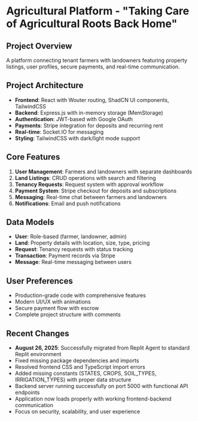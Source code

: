 # Agricultural Platform - "Taking Care of Agricultural Roots Back Home"

## Project Overview
A platform connecting tenant farmers with landowners featuring property listings, user profiles, secure payments, and real-time communication.

## Project Architecture
- **Frontend**: React with Wouter routing, ShadCN UI components, TailwindCSS
- **Backend**: Express.js with in-memory storage (MemStorage)
- **Authentication**: JWT-based with Google OAuth
- **Payments**: Stripe integration for deposits and recurring rent
- **Real-time**: Socket.IO for messaging
- **Styling**: TailwindCSS with dark/light mode support

## Core Features
1. **User Management**: Farmers and landowners with separate dashboards
2. **Land Listings**: CRUD operations with search and filtering
3. **Tenancy Requests**: Request system with approval workflow
4. **Payment System**: Stripe checkout for deposits and subscriptions
5. **Messaging**: Real-time chat between farmers and landowners
6. **Notifications**: Email and push notifications

## Data Models
- **User**: Role-based (farmer, landowner, admin)
- **Land**: Property details with location, size, type, pricing
- **Request**: Tenancy requests with status tracking
- **Transaction**: Payment records via Stripe
- **Message**: Real-time messaging between users

## User Preferences
- Production-grade code with comprehensive features
- Modern UI/UX with animations
- Secure payment flow with escrow
- Complete project structure with comments

## Recent Changes
- **August 26, 2025**: Successfully migrated from Replit Agent to standard Replit environment
- Fixed missing package dependencies and imports
- Resolved frontend CSS and TypeScript import errors
- Added missing constants (STATES, CROPS, SOIL_TYPES, IRRIGATION_TYPES) with proper data structure
- Backend server running successfully on port 5000 with functional API endpoints
- Application now loads properly with working frontend-backend communication
- Focus on security, scalability, and user experience